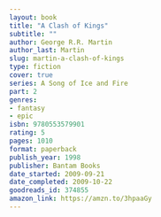 ```yaml
---
layout: book
title: "A Clash of Kings"
subtitle: ""
author: George R.R. Martin
author_last: Martin
slug: martin-a-clash-of-kings
type: fiction
cover: true
series: A Song of Ice and Fire
part: 2
genres:
- fantasy
- epic
isbn: 9780553579901
rating: 5
pages: 1010
format: paperback
publish_year: 1998
publisher: Bantam Books
date_started: 2009-09-21
date_completed: 2009-10-22
goodreads_id: 374855
amazon_link: https://amzn.to/3hpaaGy
---
```


